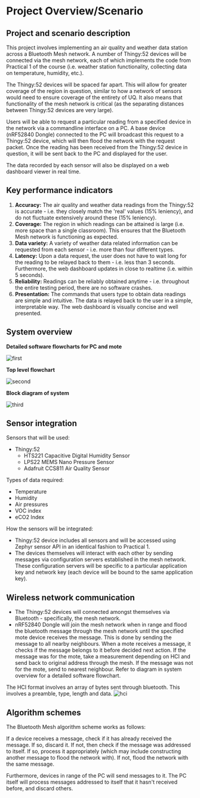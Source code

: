 # Project Overview/Scenario

## Project and scenario description
This project involves implementing an air quality and weather data station across a Bluetooth Mesh network. A number of Thingy:52 devices will be connected via the mesh network, each of which implements the code from Practical 1 of the course (i.e. weather station functionality, collecting data on temperature, humidity, etc.).

The Thingy:52 devices will be spaced far apart. This will allow for greater coverage of the region in question, similar to how a network of sensors would need to ensure coverage of the entirety of UQ. It also means that functionality of the mesh network is critical (as the separating distances between Thingy:52 devices are very large).

Users will be able to request a particular reading from a specified device in the network via a commandline interface on a PC. A base device (nRF52840 Dongle) connected to the PC will broadcast this request to a Thingy:52 device, which will then flood the network with the request packet. Once the reading has been received from the Thingy:52 device in question, it will be sent back to the PC and displayed for the user.

The data recorded by each sensor will also be displayed on a web dashboard viewer in real time.

## Key performance indicators
1. **Accuracy:** The air quality and weather data readings from the Thingy:52 is accurate - i.e. they closely match the 'real' values (15% leniency), and do not fluctuate extensively around these (15% leniency).
2. **Coverage:** The region in which readings can be attained is large (i.e. more space than a single classroom). This ensures that the Bluetooth Mesh network is functioning as expected.
3. **Data variety:** A variety of weather data related information can be requested from each sensor - i.e. more than four different types.
4. **Latency:** Upon a data request, the user does not have to wait long for the reading to be relayed back to them - i.e. less than 3 seconds. Furthermore, the web dashboard updates in close to realtime (i.e. within 5 seconds).
5. **Reliability:** Readings can be reliably obtained anytime - i.e. throughout the entire testing period, there are no software crashes.
6. **Presentation:** The commands that users type to obtain data readings are simple and intuitive. The data is relayed back to the user in a simple, interpretable way. The web dashboard is visually concise and well presented.


## System overview
**Detailed software flowcharts for PC and mote**

![first](https://github.com/HarrisonCusack/csse4011-green-medusa/blob/main/milestone/detailed_flowcharts.png)

**Top level flowchart**

![second](https://github.com/HarrisonCusack/csse4011-green-medusa/blob/main/milestone/top_level_flowchart.png)

**Block diagram of system**

![third](https://github.com/HarrisonCusack/csse4011-green-medusa/blob/main/milestone/hardware_diagram.png)

## Sensor integration
Sensors that will be used:
- Thingy:52
  - HTS221 Capacitive Digital Humidity Sensor
  - LPS22 MEMS Nano Pressure Sensor
  - Adafruit CCS811 Air Quality Sensor

Types of data required:
- Temperature
- Humidity
- Air pressures
- VOC index
- eCO2 Index

How the sensors will be integrated:
- Thingy:52 device includes all sensors and will be accessed using Zephyr sensor API in an identical fashion to Practical 1.
- The devices themselves will interact with each other by sending messages via configuration servers established in the mesh network. These configuration servers will be specific to a particular application key and network key (each device will be bound to the same application key).

## Wireless network communication
- The Thingy:52 devices will connected amongst themselves via Bluetooth - specifically, the mesh network.
- nRF52840 Dongle will join the mesh network when in range and flood the bluetooth message through the mesh network until the specified mote device receives the message. 
This is done by sending the message to all nearby neighbours. When a mote receives a message, it checks if the message belongs to it before decided next action. If the message was for the mote, take a measurement depending on HCI and send back to original address through the mesh. If the message was not for the mote, send to nearest neighbour. Refer to diagram in system overview for a detailed software flowchart.

The HCI format involves an array of bytes sent through bluetooth.
This involves a preamble, type, length and data.
![hci](https://github.com/HarrisonCusack/csse4011-green-medusa/blob/main/milestone/hci.png)

## Algorithm schemes
The Bluetooth Mesh algorithm scheme works as follows:

If a device receives a message, check if it has already received the message. If so, discard it. If not, then check if the message was addressed to itself. If so, process it appropriately (which may include constructing another message to flood the network with). If not, flood the network with the same message.

Furthermore, devices in range of the PC will send messages to it. The PC itself will process messages addressed to itself that it hasn't received before, and discard others.

